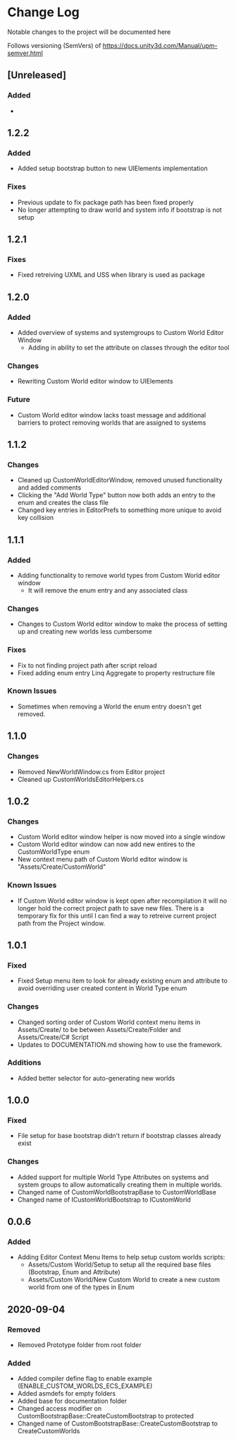 # Change Log
Notable changes to the project will be documented here

Follows versioning (SemVers) of https://docs.unity3d.com/Manual/upm-semver.html

## [Unreleased]
### Added
- 

## 1.2.2
### Added
- Added setup bootstrap button to new UIElements implementation

### Fixes
- Previous update to fix package path has been fixed properly
- No longer attempting to draw world and system info if bootstrap is not setup

## 1.2.1
### Fixes
- Fixed retreiving UXML and USS when library is used as package

## 1.2.0
### Added
- Added overview of systems and systemgroups to Custom World Editor Window
    - Adding in ability to set the attribute on classes through the editor tool

### Changes
- Rewriting Custom World editor window to UIElements

### Future
- Custom World editor window lacks toast message and additional barriers to protect
removing worlds that are assigned to systems

## 1.1.2
### Changes
- Cleaned up CustomWorldEditorWindow, removed unused functionality and added comments
- Clicking the "Add World Type" button now both adds an entry to the enum and creates the class file
- Changed key entries in EditorPrefs to something more unique to avoid key collision

## 1.1.1
### Added
- Adding functionality to remove world types from Custom World editor window
    - It will remove the enum entry and any associated class

### Changes
- Changes to Custom World editor window to make the process of setting up and creating new worlds less cumbersome

### Fixes
- Fix to not finding project path after script reload
- Fixed adding enum entry Linq Aggregate to property restructure file

### Known Issues
- Sometimes when removing a World the enum entry doesn't get removed.

## 1.1.0
### Changes
- Removed NewWorldWindow.cs from Editor project
- Cleaned up CustomWorldsEditorHelpers.cs

## 1.0.2
### Changes
- Custom World editor window helper is now moved into a single window
- Custom World editor window can now add new entires to the CustomWorldType enum
- New context menu path of Custom World editor window is "Assets/Create/CustomWorld"

### Known Issues
- If Custom World editor window is kept open after recompilation it will no longer hold the
correct project path to save new files. There is a temporary fix for this until I can find a
way to retreive current project path from the Project window.

## 1.0.1
### Fixed
- Fixed Setup menu item to look for already existing enum and attribute to avoid overriding 
user created content in World Type enum

### Changes
- Changed sorting order of Custom World context menu items in Assets/Create/ to be between
Assets/Create/Folder and Assets/Create/C# Script
- Updates to DOCUMENTATION.md showing how to use the framework.

### Additions
- Added better selector for auto-generating new worlds

## 1.0.0
### Fixed
- File setup for base bootstrap didn't return if bootstrap classes already exist

### Changes
- Added support for multiple World Type Attributes on systems and system groups to allow automatically creating
them in multiple worlds.
- Changed name of CustomWorldBootstrapBase to CustomWorldBase
- Changed name of ICustomWorldBootstrap to ICustomWorld

## 0.0.6
### Added
- Adding Editor Context Menu Items to help setup custom worlds scripts:
    - Assets/Custom World/Setup to setup all the required base files (Bootstrap, Enum and Attribute)
    - Assets/Custom World/New Custom World to create a new custom world from one of the types in Enum

## 2020-09-04
### Removed
- Removed Prototype folder from root folder

### Added
- Added compiler define flag to enable example (ENABLE_CUSTOM_WORLDS_ECS_EXAMPLE)
- Added asmdefs for empty folders
- Added base for documentation folder
- Changed access modifier on CustomBootstrapBase::CreateCustomBootstrap to protected
- Changed name of CustomBootstrapBase::CreateCustomBootstrap to CreateCustomWorlds